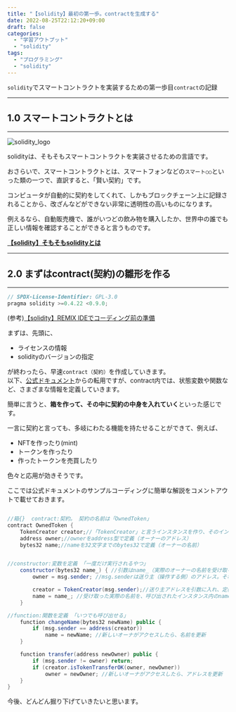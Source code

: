 ```yaml
---
title: "【solidity】最初の第一歩。contractを生成する"
date: 2022-08-25T22:12:20+09:00
draft: false
categories:
  - "学習アウトプット"
  - "solidity"
tags:
  - "プログラミング"
  - "solidity"
---
```


`solidity`でスマートコントラクトを実装するための第一歩目`contract`の記録

<!--more-->

***

## 1.0 スマートコントラクトとは

***

![solidity_logo](../../img/18_solidity_logo.png)

solidityは、そもそもスマートコントラクトを実装させるための言語です。

おさらいで、スマートコントラクトとは、スマートフォンなどの`スマート○○`といった類の一つで、直訳すると、「賢い契約」です。

コンピュータが自動的に契約をしてくれて、しかもブロックチェーン上に記録されることから、改ざんなどができない非常に透明性の高いものになります。

例えるなら、自動販売機で、誰がいつどの飲み物を購入したか、世界中の誰でも正しい情報を確認することができると言うものです。

**[【solidity】そもそもsolidityとは](10_solidity01.md)**

***

## 2.0 まずはcontract(契約)の雛形を作る

***

```java Hello.java {.light .line-number .copy}
// SPDX-License-Identifier: GPL-3.0
pragma solidity >=0.4.22 <0.9.0;
```
(参考)[【solidity】REMIX IDEでコーディング前の準備](11_solidity02.md)

まずは、先頭に、

- ライセンスの情報
- solidityのバージョンの指定

が終わったら、早速`contract（契約）`を作成していきます。  
以下、[公式ドキュメント](https://docs.soliditylang.org/en/v0.8.16/contracts.html)からの転用ですが、contract内では、状態変数や関数など、さまざまな情報を定義していきます。

簡単に言うと、**箱を作って、その中に契約の中身を入れていく**といった感じです。

一言に契約と言っても、多岐にわたる機能を持たせることができて、例えば、

- NFTを作ったり(mint)
- トークンを作ったり
- 作ったトークンを売買したり

色々と応用が効きそうです。

ここでは公式ドキュメントのサンプルコーディングに簡単な解説をコメントアウトで載せておきます。


```java Hello.java {.light .line-number .copy}

//箱{}  contract:契約。 契約の名前は「OwnedToken」
contract OwnedToken {
    TokenCreator creator;//「TokenCreator」と言うインスタンスを作り、そのインスタンスを呼び出すための変数が「creator」。その変数「creator」の属性にオーナーのアドレスと名前を下で定義。
    address owner;//ownerをaddress型で定義（オーナーのアドレス）
    bytes32 name;//nameを32文字までのbytes32で定義（オーナーの名前）


//constructor:変数を定義 「一度だけ実行されるやつ」
    constructor(bytes32 name_) { //引数はname_（実際のオーナーの名前を受け取る）
        owner = msg.sender; //msg.senderは送り主（操作する側）のアドレス。それをowner変数に代入

        creator = TokenCreator(msg.sender);//送り主アドレスを引数に入れ、定義されたインスタンスを呼び出し
        name = name_; //受け取った実際の名前を、呼び出されたインスタンス内のnameに格納
    }

//function:関数を定義 「いつでも呼び出せる」
    function changeName(bytes32 newName) public {
        if (msg.sender == address(creator))
            name = newName; //新しいオーナがアクセスしたら、名前を更新
    }

    function transfer(address newOwner) public {
        if (msg.sender != owner) return;
        if (creator.isTokenTransferOK(owner, newOwner))
            owner = newOwner; //新しいオーナがアクセスしたら、アドレスを更新
    }
}
```

今後、どんどん掘り下げていきたいと思います。
